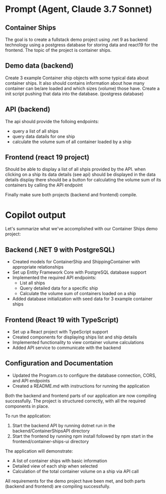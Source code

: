 # Prompt  (Agent, Claude 3.7 Sonnet)

## Container Ships
The goal is to create a fullstack demo project using .net 9 as backend technology using a postgress database for storing data and react19 for the frontend.
The topic of the project is container ships.

## Demo data (backend)
Create 3 example Container ship objects with some typical data about container ships. It also should contains information about how many container can be/are loaded and which sizes (volume) those have.
Create a init script pushing that data into the database. (postgress database)

## API (backend)
The api should provide the folloing endpoints:
- query a list of all ships
- query data datails for one ship
- calculate the volume sum of all container loaded by a ship

## Frontend (react 19 project)
Should be able to display a list of all shpis provided by the API.
when clicking on a ship its data details (see api) should be displayed
in the data details display there should be a button for calculating the volume sum of its containers by calling the API endpoint

Finally make sure both projects (backend and frontend) compile.



# Copilot output

Let's summarize what we've accomplished with our Container Ships demo project:

## Backend (.NET 9 with PostgreSQL)
- Created models for ContainerShip and ShippingContainer with appropriate relationships
- Set up Entity Framework Core with PostgreSQL database support
- Implemented the required API endpoints:
  - List all ships
  - Query detailed data for a specific ship
  - Calculate the volume sum of containers loaded on a ship
- Added database initialization with seed data for 3 example container ships

## Frontend (React 19 with TypeScript)
- Set up a React project with TypeScript support
- Created components for displaying ships list and ship details
- Implemented functionality to view container volume calculations
- Added API service to communicate with the backend

## Configuration and Documentation
- Updated the Program.cs to configure the database connection, CORS, and API endpoints
- Created a README.md with instructions for running the application

Both the backend and frontend parts of our application are now compiling successfully. The project is structured correctly, with all the required components in place.

To run the application:

1. Start the backend API by running dotnet run in the backend/ContainerShipsAPI directory
2. Start the frontend by running npm install followed by npm start in the frontend/container-ships-ui directory

The application will demonstrate:
- A list of container ships with basic information
- Detailed view of each ship when selected
- Calculation of the total container volume on a ship via API call

All requirements for the demo project have been met, and both parts (backend and frontend) are compiling successfully.
